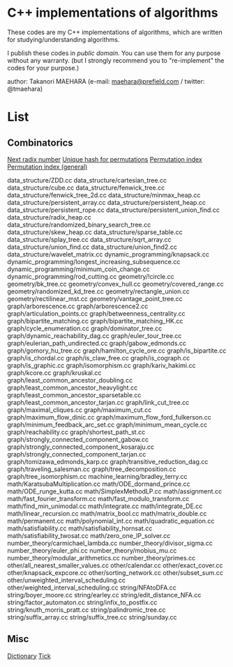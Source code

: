 # C++ implementations of algorithms

These codes are my C++ implementations of algorithms, 
which are written for studying/understanding algorithms.

I publish these codes in *public domain.*
You can use them for any purpose without any warranty.
(but I strongly recommend you to "re-implement" the codes for your purpose.)


author: Takanori MAEHARA (e-mail: maehara@prefield.com / twitter: @tmaehara)


# List

## Combinatorics 

[Next radix number](combinatorics/next_radix.cc)
[Unique hash for permutations](combinatorics/permutation_hash.cc)
[Permutation index](combinatorics/permutation_index.cc)
[Permutation index (general)](combinatorics/permutation_index_general.cc)

data_structure/ZDD.cc
data_structure/cartesian_tree.cc
data_structure/cube.cc
data_structure/fenwick_tree.cc
data_structure/fenwick_tree_2d.cc
data_structure/minmax_heap.cc
data_structure/persistent_array.cc
data_structure/persistent_heap.cc
data_structure/persistent_rope.cc
data_structure/persistent_union_find.cc
data_structure/radix_heap.cc
data_structure/randomized_binary_search_tree.cc
data_structure/skew_heap.cc
data_structure/sparse_table.cc
data_structure/splay_tree.cc
data_structure/sqrt_array.cc
data_structure/union_find.cc
data_structure/union_find2.cc
data_structure/wavelet_matrix.cc
dynamic_programming/knapsack.cc
dynamic_programming/longest_increasing_subsequence.cc
dynamic_programming/minimum_coin_change.cc
dynamic_programming/rod_cutting.cc
geometry/!circle.cc
geometry/bk_tree.cc
geometry/convex_hull.cc
geometry/covered_range.cc
geometry/randomized_kd_tree.cc
geometry/rectangle_union.cc
geometry/rectilinear_mst.cc
geometry/vantage_point_tree.cc
graph/arborescence.cc
graph/arborescence2.cc
graph/articulation_points.cc
graph/betweenness_centrality.cc
graph/bipartite_matching.cc
graph/bipartite_matching_HK.cc
graph/cycle_enumeration.cc
graph/dominator_tree.cc
graph/dynamic_reachability_dag.cc
graph/euler_tour_tree.cc
graph/eulerian_path_undirected.cc
graph/gabow_edmonds.cc
graph/gomory_hu_tree.cc
graph/hamilton_cycle_ore.cc
graph/is_bipartite.cc
graph/is_chordal.cc
graph/is_claw_free.cc
graph/is_cograph.cc
graph/is_graphic.cc
graph/isomorphism.cc
graph/kariv_hakimi.cc
graph/kcore.cc
graph/kruskal.cc
graph/least_common_ancestor_doubling.cc
graph/least_common_ancestor_heavylight.cc
graph/least_common_ancestor_sparsetable.cc
graph/least_common_ancestor_tarjan.cc
graph/link_cut_tree.cc
graph/maximal_cliques.cc
graph/maximum_cut.cc
graph/maximum_flow_dinic.cc
graph/maximum_flow_ford_fulkerson.cc
graph/minimum_feedback_arc_set.cc
graph/minimum_mean_cycle.cc
graph/reachability.cc
graph/shortest_path_st.cc
graph/strongly_connected_component_gabow.cc
graph/strongly_connected_component_kosaraju.cc
graph/strongly_connected_component_tarjan.cc
graph/tomizawa_edmonds_karp.cc
graph/transitive_reduction_dag.cc
graph/traveling_salesman.cc
graph/tree_decomposition.cc
graph/tree_isomorphism.cc
machine_learning/bradley_terry.cc
math/KaratsubaMultiplication.cc
math/ODE_dormand_prince.cc
math/ODE_runge_kutta.cc
math/SimplexMethodLP.cc
math/assignment.cc
math/fast_fourier_transform.cc
math/fast_modulo_transform.cc
math/find_min_unimodal.cc
math/integrate.cc
math/integrate_DE.cc
math/linear_recursion.cc
math/matrix_bool.cc
math/matrix_double.cc
math/permanent.cc
math/polynomial_int.cc
math/quadratic_equation.cc
math/satisfiability.cc
math/satisfiability_hornsat.cc
math/satisfiability_twosat.cc
math/zero_one_IP_solver.cc
number_theory/carmichael_lambda.cc
number_theory/divisor_sigma.cc
number_theory/euler_phi.cc
number_theory/mobius_mu.cc
number_theory/modular_arithmetics.cc
number_theory/primes.cc
other/all_nearest_smaller_values.cc
other/calendar.cc
other/exact_cover.cc
other/knapsack_expcore.cc
other/sorting_network.cc
other/subset_sum.cc
other/unweighted_interval_scheduling.cc
other/weighted_interval_scheduling.cc
string/NFAtoDFA.cc
string/boyer_moore.cc
string/earley.cc
string/edit_distance_NFA.cc
string/factor_automaton.cc
string/infix_to_postfix.cc
string/knuth_morris_pratt.cc
string/palindromic_tree.cc
string/suffix_array.cc
string/suffix_tree.cc
string/sunday.cc

## Misc
[Dictionary](_misc/dictionary.cc)
[Tick](_misc/tick.cc)

